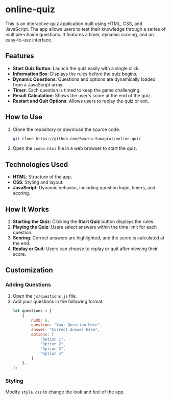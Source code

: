 # online-quiz


This is an interactive quiz application built using HTML, CSS, and JavaScript. The app allows users to test their knowledge through a series of multiple-choice questions. It features a timer, dynamic scoring, and an easy-to-use interface.

## Features  

- **Start Quiz Button**: Launch the quiz easily with a single click.  
- **Information Box**: Displays the rules before the quiz begins.  
- **Dynamic Questions**: Questions and options are dynamically loaded from a JavaScript array.  
- **Timer**: Each question is timed to keep the game challenging.  
- **Result Calculation**: Shows the user's score at the end of the quiz.  
- **Restart and Quit Options**: Allows users to replay the quiz or exit.  

## How to Use  

1. Clone the repository or download the source code.  
   ```bash
   git clone https://github.com/Swarna-Sunapral/online-quiz
   ```
2. Open the `index.html` file in a web browser to start the quiz.  

## Technologies Used  

- **HTML**: Structure of the app.  
- **CSS**: Styling and layout.  
- **JavaScript**: Dynamic behavior, including question logic, timers, and scoring.  

## How It Works  

1. **Starting the Quiz**: Clicking the **Start Quiz** button displays the rules.  
2. **Playing the Quiz**: Users select answers within the time limit for each question.  
3. **Scoring**: Correct answers are highlighted, and the score is calculated at the end.  
4. **Replay or Quit**: Users can choose to replay or quit after viewing their score.  

## Customization  

### Adding Questions  
1. Open the `js/questions.js` file.  
2. Add your questions in the following format:  
   ```javascript
   let questions = [
       {
           numb: 6,
           question: "Your Question Here",
           answer: "Correct Answer Here",
           options: [
               "Option 1",
               "Option 2",
               "Option 3",
               "Option 4"
           ]
       },
   ];
   ```

### Styling  
Modify `style.css` to change the look and feel of the app.  



